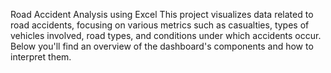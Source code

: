 Road Accident Analysis using Excel
 This project visualizes data related to road accidents, focusing on various metrics such as casualties, types of vehicles involved, road types, and conditions under which 
 accidents occur. Below you'll find an overview of the dashboard's components and how to interpret them.
